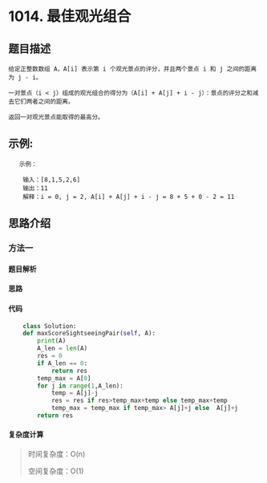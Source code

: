 # 1014. 最佳观光组合

## 题目描述

    给定正整数数组 A，A[i] 表示第 i 个观光景点的评分，并且两个景点 i 和 j 之间的距离为 j - i。

    一对景点（i < j）组成的观光组合的得分为（A[i] + A[j] + i - j）：景点的评分之和减去它们两者之间的距离。

    返回一对观光景点能取得的最高分。

## 示例:
```
   示例：

    输入：[8,1,5,2,6]
    输出：11
    解释：i = 0, j = 2, A[i] + A[j] + i - j = 8 + 5 + 0 - 2 = 11

```

## 思路介绍

### 方法一

#### 题目解析



#### 思路




#### 代码

```python
    class Solution:
    def maxScoreSightseeingPair(self, A):
        print(A)
        A_len = len(A)
        res = 0
        if A_len == 0:
            return res
        temp_max = A[0]
        for j in range(1,A_len):
            temp = A[j]-j
            res = res if res>temp_max+temp else temp_max+temp
            temp_max = temp_max if temp_max> A[j]+j else  A[j]+j
        return res
```

#### 复杂度计算

> 时间复杂度：O(n)
>  
> 空间复杂度：O(1)


